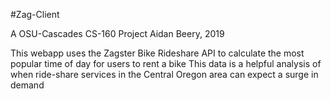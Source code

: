 #Zag-Client

A OSU-Cascades CS-160 Project
Aidan Beery, 2019

This webapp uses the Zagster Bike Rideshare API to calculate the most popular time of day for users to rent a bike 
This data is a helpful analysis of when ride-share services in the Central Oregon area can expect a surge in demand
